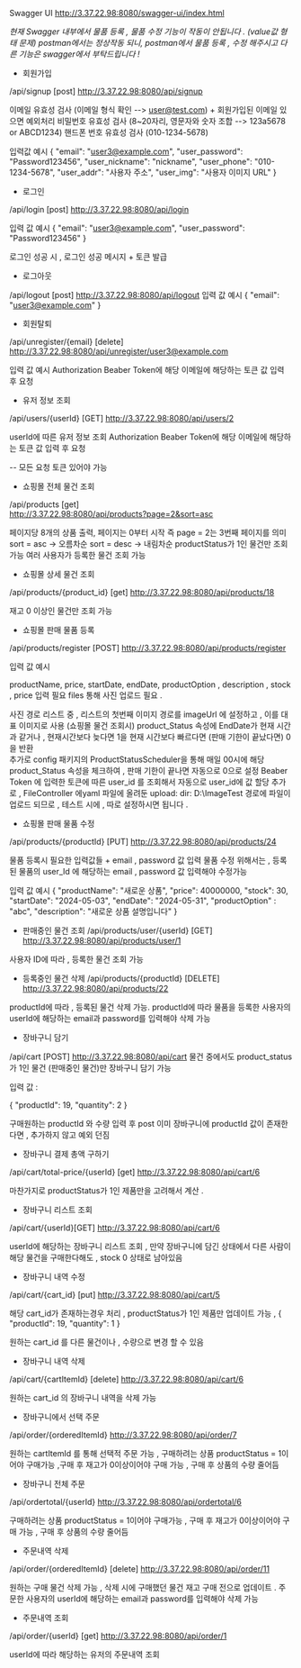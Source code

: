 Swagger UI 
http://3.37.22.98:8080/swagger-ui/index.html


*현재 Swagger 내부에서 물품 등록 , 물품 수정 기능이 작동이 안됩니다 . (value값 형태 문제) postman에서는 정상작동 되니,  postman에서 물품 등록 , 수정 해주시고 다른 기능은 swagger에서 부탁드립니다 !*

<User>

- 회원가입 

/api/signup [post]
http://3.37.22.98:8080/api/signup


이메일 유효성 검사 (이메일 형식 확인 --> user@test.com) + 회원가입된 이메일 있으면 예외처리 
비밀번호 유효성 검사 (8~20자리, 영문자와 숫자 조합 --> 123a5678 or ABCD1234)
핸드폰 번호 유효성 검사 (010-1234-5678)

입력값 예시
{
    "email": "user3@example.com",
    "user_password": "Password123456",
    "user_nickname": "nickname",
    "user_phone": "010-1234-5678",
    "user_addr": "사용자 주소",
    "user_img": "사용자 이미지 URL"
}

- 로그인

/api/login [post]
http://3.37.22.98:8080/api/login

입력 값 예시
{
    "email": "user3@example.com",
    "user_password": "Password123456"
}

로그인 성공 시 , 로그인 성공 메시지 + 토큰 발급

- 로그아웃 

/api/logout [post]
http://3.37.22.98:8080/api/logout
입력 값 예시
{
    "email": "user3@example.com"
}

- 회원탈퇴 

/api/unregister/{email} [delete]
http://3.37.22.98:8080/api/unregister/user3@example.com

입력 값 예시 
Authorization Beaber Token에 
해당 이메일에 해당하는 토큰 값 입력 후 요청


- 유저 정보 조회 

/api/users/{userId} [GET]
http://3.37.22.98:8080/api/users/2

userId에 따른 유저 정보 조회 
Authorization Beaber Token에 
해당 이메일에 해당하는 토큰 값 입력 후 요청


<Product>  -- 모든 요청 토큰 있어야 가능 

- 쇼핑몰 전체 물건 조회 

/api/products [get]   
http://3.37.22.98:8080/api/products?page=2&sort=asc 

페이지당 8개의 상품 출력, 페이지는 0부터 시작 즉 page = 2는 3번째 페이지를 의미
sort = asc -> 오름차순 sort = desc -> 내림차순
productStatus가 1인 물건만 조회가능 
여러 사용자가 등록한 물건 조회 가능 

- 쇼핑몰 상세 물건 조회 

/api/products/{product_id} [get]
http://3.37.22.98:8080/api/products/18

재고 0 이상인 물건만 조회 가능 

- 쇼핑몰 판매 물품 등록 

/api/products/register [POST]
http://3.37.22.98:8080/api/products/register

입력 값 예시 

productName, price, startDate, endDate, productOption , description , stock , price 입력 필요
files 통해 사진 업로드 필요 . 

사진 경로 리스트 중 , 리스트의 첫번째 이미지 경로를 imageUrl 에 설정하고 , 이를 대표 이미지로 사용 (쇼핑몰 물건 조회시)
product_Status 속성에 EndDate가 현재 시간과 같거나 , 현재시간보다 늦다면 1을 현재 시간보다 빠르다면 (판매 기한이 끝났다면) 0을 반환  
추가로 config 패키지의 ProductStatusScheduler을 통해 매일 00시에 해당 product_Status 속성을 체크하여 , 판매 기한이 끝나면 자동으로 0으로 설정 
Beaber Token 에 입력한 토큰에 따른 user_id 를 조회해서 자동으로 user_id에 값 할당 
추가로 , FileController 에yaml 파일에 올려둔 
upload:
  dir: D:\ImageTest 
경로에 파일이 업로드 되므로 , 테스트 시에 , 따로 설정하시면 됩니다 . 


- 쇼핑몰 판매 물품 수정

/api/products/{productId} [PUT]
http://3.37.22.98:8080/api/products/24

물품 등록시 필요한 입력값들 + email , password 값 입력 
물품 수정 위해서는 , 등록된 물품의 user_Id 에 해당하는 email , password 값 입력해야 수정가능 

입력 값 예시
{
  "productName": "새로운 상품",
  "price": 40000000,
  "stock": 30,
  "startDate": "2024-05-03",
  "endDate": "2024-05-31",
  "productOption" : "abc",
  "description": "새로운 상품 설명입니다"
}


- 판매중인 물건 조회 
/api/products/user/{userId} [GET] 
http://3.37.22.98:8080/api/products/user/1

사용자 ID에 따라 , 등록한 물건 조회 가능 


- 등록중인 물건 삭제
/api/products/{productId} [DELETE]
http://3.37.22.98:8080/api/products/22 

productId에 따라 , 등록된 물건 삭제 가능. productId에 따라 물품을 등록한 사용자의 userId에 해당하는  email과 password를 입력해야 삭제 가능 


<Cart>


- 장바구니 담기


/api/cart [POST] 
http://3.37.22.98:8080/api/cart
물건 중에서도 product_status 가 1인 물건 (판매중인 물건)만 장바구니 담기 가능

입력 값 : 

{
    "productId": 19,
    "quantity": 2
}

구매원하는 productId 와 수량 입력 후 post
이미 장바구니에 productId 값이 존재한다면 , 추가하지 않고 예외 던짐 


- 장바구니 결제 총액 구하기


/api/cart/total-price/{userId} [get]
http://3.37.22.98:8080/api/cart/6 

마찬가지로 productStatus가 1인 제품만을 고려해서 계산 . 


- 장바구니 리스트 조회 

/api/cart/{userId}[GET]
http://3.37.22.98:8080/api/cart/6

userId에 해당하는 장바구니 리스트 조회 , 만약 장바구니에 담긴 상태에서 다른 사람이 해당 물건을 구매한다해도 , stock 0 상태로 남아있음 



- 장바구니 내역 수정 


/api/cart/{cart_id} [put]
http://3.37.22.98:8080/api/cart/5

해당 cart_id가 존재하는경우 처리 , productStatus가 1인 제품만 업데이트 가능 , 
{
    "productId": 19,
    "quantity": 1
}

원하는 cart_id 를 다른 물건이나 , 수량으로 변경 할 수 있음 



- 장바구니 내역 삭제
  
/api/cart/{cartItemId} [delete]
http://3.37.22.98:8080/api/cart/6

원하는 cart_id 의 장바구니 내역을 삭제 가능 


<Order>

- 장바구니에서 선택 주문

/api/order/{orderedItemId} 
http://3.37.22.98:8080/api/order/7

원하는 cartItemId 를 통해 선택적 주문 가능 , 구매하려는 상품 productStatus = 1이어야 구매가능 ,구매 후 재고가 0이상이어야 구매 가능 , 구매 후 상품의 수량 줄어듬  


- 장바구니 전체 주문 

/api/ordertotal/{userId}
http://3.37.22.98:8080/api/ordertotal/6

구매하려는 상품 productStatus = 1이어야 구매가능 , 구매 후 재고가 0이상이어야 구매 가능 , 구매 후 상품의 수량 줄어듬  



- 주문내역 삭제 

/api/order/{orderedItemId} [delete]
http://3.37.22.98:8080/api/order/11

원하는 구매 물건 삭제 가능 ,  삭제 시에 구매했던 물건 재고 구매 전으로 업데이트 .
주문한 사용자의 userId에 해당하는  email과 password를 입력해야 삭제 가능 


- 주문내역 조회 

/api/order/{userId} [get]
http://3.37.22.98:8080/api/order/1

userId에 따라 해당하는 유저의 주문내역 조회 






